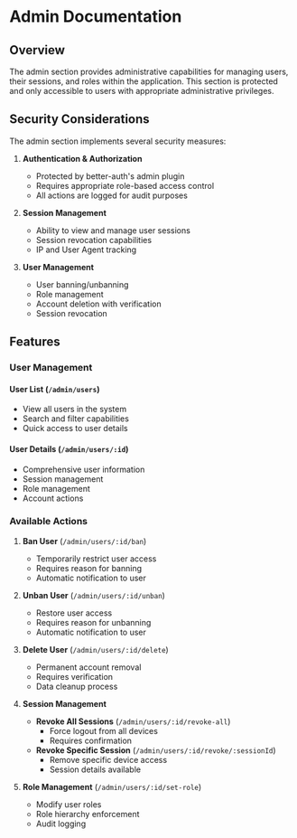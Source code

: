 # Admin Documentation

## Overview

The admin section provides administrative capabilities for managing users, their sessions, and roles within the application. This section is protected and only accessible to users with appropriate administrative privileges.

## Security Considerations

The admin section implements several security measures:

1. **Authentication & Authorization**

   - Protected by better-auth's admin plugin
   - Requires appropriate role-based access control
   - All actions are logged for audit purposes

2. **Session Management**

   - Ability to view and manage user sessions
   - Session revocation capabilities
   - IP and User Agent tracking

3. **User Management**
   - User banning/unbanning
   - Role management
   - Account deletion with verification
   - Session revocation

## Features

### User Management

#### User List (`/admin/users`)

- View all users in the system
- Search and filter capabilities
- Quick access to user details

#### User Details (`/admin/users/:id`)

- Comprehensive user information
- Session management
- Role management
- Account actions

### Available Actions

1. **Ban User** (`/admin/users/:id/ban`)

   - Temporarily restrict user access
   - Requires reason for banning
   - Automatic notification to user

2. **Unban User** (`/admin/users/:id/unban`)

   - Restore user access
   - Requires reason for unbanning
   - Automatic notification to user

3. **Delete User** (`/admin/users/:id/delete`)

   - Permanent account removal
   - Requires verification
   - Data cleanup process

4. **Session Management**

   - **Revoke All Sessions** (`/admin/users/:id/revoke-all`)
     - Force logout from all devices
     - Requires confirmation
   - **Revoke Specific Session** (`/admin/users/:id/revoke/:sessionId`)
     - Remove specific device access
     - Session details available

5. **Role Management** (`/admin/users/:id/set-role`)
   - Modify user roles
   - Role hierarchy enforcement
   - Audit logging
